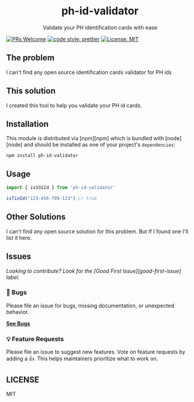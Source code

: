 <div align="center">
<h1>ph-id-validator</h1>

<p>Validate your PH identification cards with ease</p>
</div>

<!-- prettier-ignore-start -->
[![PRs Welcome](https://img.shields.io/badge/PRs-welcome-brightgreen)](https://github.com/jannomeister/ph-id-validator/pulls)
[![code style: prettier](https://img.shields.io/badge/code_style-prettier-ff69b4.svg?style=flat-square)](https://github.com/prettier/prettier)
[![License: MIT](https://img.shields.io/badge/License-MIT-yellow.svg)](https://opensource.org/licenses/MIT)
<!-- prettier-ignore-end -->

## The problem

I can't find any open source identification cards validator for PH ids

## This solution

I created this tool to help you validate your PH id cards.

## Installation

This module is distributed via [npm][npm] which is bundled with [node][node] and
should be installed as one of your project's `dependencies`:

```
npm install ph-id-validator
```

## Usage

```javascript
import { isSSSId } from 'ph-id-validator'

isTinId("123-456-789-123") // true
```

## Other Solutions

I can't find any open source solution for this problem. But If I found one I'll list it here.

## Issues

_Looking to contribute? Look for the [Good First Issue][good-first-issue]
label._

### 🐛 Bugs

Please file an issue for bugs, missing documentation, or unexpected behavior.

[**See Bugs**](https://github.com/jannomeister/ph-id-validator/issues)

### 💡 Feature Requests

Please file an issue to suggest new features. Vote on feature requests by adding
a 👍. This helps maintainers prioritize what to work on.

## LICENSE

MIT

